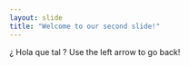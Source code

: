 ```yaml
---
layout: slide
title: "Welcome to our second slide!"
---
```

¿ Hola que tal ?
Use the left arrow to go back!
